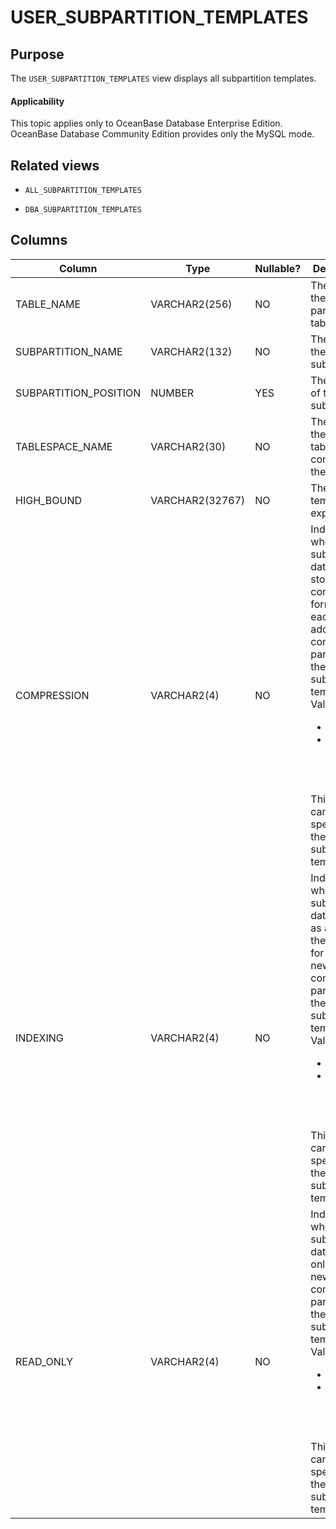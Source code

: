 # USER_SUBPARTITION_TEMPLATES

Purpose
-----------

The `USER_SUBPARTITION_TEMPLATES` view displays all subpartition templates.

  <main id="notice" >
    <h4>Applicability</h4>
    <p>This topic applies only to OceanBase Database Enterprise Edition. OceanBase Database Community Edition provides only the MySQL mode. </p>
  </main>

Related views
-------------

* `ALL_SUBPARTITION_TEMPLATES`

* `DBA_SUBPARTITION_TEMPLATES`

Columns
-------------

| **Column** | **Type** | **Nullable?** | **Description** |
|-----------------------|----------------|----------------|-----------|
| TABLE_NAME | VARCHAR2(256) | NO | The name of the partitioned table. |
| SUBPARTITION_NAME | VARCHAR2(132) | NO | The name of the subpartition. |
| SUBPARTITION_POSITION | NUMBER | YES | The position of the subpartition. |
| TABLESPACE_NAME | VARCHAR2(30) | NO | The name of the tablespace containing the partition. |
| HIGH_BOUND | VARCHAR2(32767) | NO | The partition template expression. |
| COMPRESSION | VARCHAR2(4) | NO | Indicates whether the subpartition data is stored in compression format for each newly added composite partition in the subpartition template. Valid values:<ul><li>YES </li><li>NO (default value) </li></ul><br>This value can be specified in the subpartition template. |
| INDEXING | VARCHAR2(4) | NO | Indicates whether the subpartition data is taken as a part of the indexes for each newly added composite partition in the subpartition template. Valid values:<ul><li>ON</li><li>OFF (default value) </li></ul><br>This value can be specified in the subpartition template. |
| READ_ONLY | VARCHAR2(4) | NO | Indicates whether the subpartition data is read only in each newly added composite partition in the subpartition template. Valid values:<ul><li>YES</li><li>NO (default value) </li></ul><br>This value can be specified in the subpartition template. |
